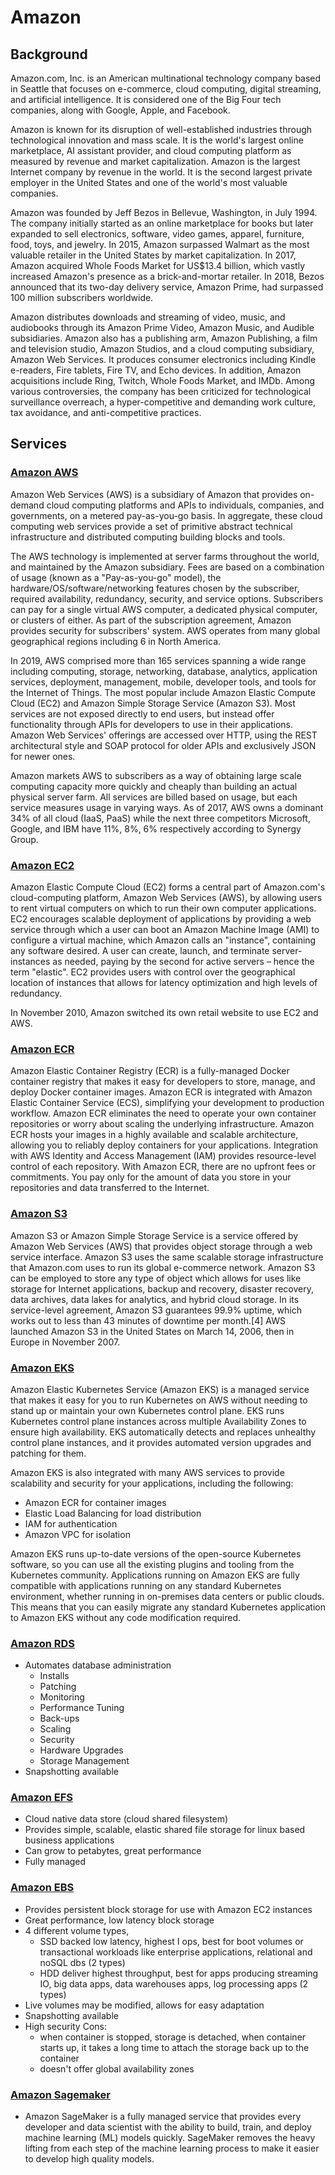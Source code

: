 # Amazon

## Background
Amazon.com, Inc. is an American multinational technology company based in Seattle that focuses on e-commerce, cloud computing, digital streaming, and artificial intelligence. It is considered one of the Big Four tech companies, along with Google, Apple, and Facebook.

Amazon is known for its disruption of well-established industries through technological innovation and mass scale. It is the world's largest online marketplace, AI assistant provider, and cloud computing platform as measured by revenue and market capitalization. Amazon is the largest Internet company by revenue in the world. It is the second largest private employer in the United States and one of the world's most valuable companies.

Amazon was founded by Jeff Bezos in Bellevue, Washington, in July 1994. The company initially started as an online marketplace for books but later expanded to sell electronics, software, video games, apparel, furniture, food, toys, and jewelry. In 2015, Amazon surpassed Walmart as the most valuable retailer in the United States by market capitalization. In 2017, Amazon acquired Whole Foods Market for US$13.4 billion, which vastly increased Amazon's presence as a brick-and-mortar retailer. In 2018, Bezos announced that its two-day delivery service, Amazon Prime, had surpassed 100 million subscribers worldwide.

Amazon distributes downloads and streaming of video, music, and audiobooks through its Amazon Prime Video, Amazon Music, and Audible subsidiaries. Amazon also has a publishing arm, Amazon Publishing, a film and television studio, Amazon Studios, and a cloud computing subsidiary, Amazon Web Services. It produces consumer electronics including Kindle e-readers, Fire tablets, Fire TV, and Echo devices. In addition, Amazon acquisitions include Ring, Twitch, Whole Foods Market, and IMDb. Among various controversies, the company has been criticized for technological surveillance overreach, a hyper-competitive and demanding work culture, tax avoidance, and anti-competitive practices.

## Services

### [Amazon AWS](https://aws.amazon.com/)
Amazon Web Services (AWS) is a subsidiary of Amazon that provides on-demand cloud computing platforms and APIs to individuals, companies, and governments, on a metered pay-as-you-go basis. In aggregate, these cloud computing web services provide a set of primitive abstract technical infrastructure and distributed computing building blocks and tools.

The AWS technology is implemented at server farms throughout the world, and maintained by the Amazon subsidiary. Fees are based on a combination of usage (known as a "Pay-as-you-go" model), the hardware/OS/software/networking features chosen by the subscriber, required availability, redundancy, security, and service options. Subscribers can pay for a single virtual AWS computer, a dedicated physical computer, or clusters of either. As part of the subscription agreement, Amazon provides security for subscribers' system. AWS operates from many global geographical regions including 6 in North America.

In 2019, AWS comprised more than 165 services spanning a wide range including computing, storage, networking, database, analytics, application services, deployment, management, mobile, developer tools, and tools for the Internet of Things. The most popular include Amazon Elastic Compute Cloud (EC2) and Amazon Simple Storage Service (Amazon S3). Most services are not exposed directly to end users, but instead offer functionality through APIs for developers to use in their applications. Amazon Web Services' offerings are accessed over HTTP, using the REST architectural style and SOAP protocol for older APIs and exclusively JSON for newer ones.

Amazon markets AWS to subscribers as a way of obtaining large scale computing capacity more quickly and cheaply than building an actual physical server farm. All services are billed based on usage, but each service measures usage in varying ways. As of 2017, AWS owns a dominant 34% of all cloud (IaaS, PaaS) while the next three competitors Microsoft, Google, and IBM have 11%, 8%, 6% respectively according to Synergy Group.

### [Amazon EC2](https://aws.amazon.com/ec2/)
Amazon Elastic Compute Cloud (EC2) forms a central part of Amazon.com's cloud-computing platform, Amazon Web Services (AWS), by allowing users to rent virtual computers on which to run their own computer applications. EC2 encourages scalable deployment of applications by providing a web service through which a user can boot an Amazon Machine Image (AMI) to configure a virtual machine, which Amazon calls an "instance", containing any software desired. A user can create, launch, and terminate server-instances as needed, paying by the second for active servers – hence the term "elastic". EC2 provides users with control over the geographical location of instances that allows for latency optimization and high levels of redundancy.

In November 2010, Amazon switched its own retail website to use EC2 and AWS.

### [Amazon ECR](https://aws.amazon.com/ecr/)
Amazon Elastic Container Registry (ECR) is a fully-managed Docker container registry that makes it easy for developers to store, manage, and deploy Docker container images. Amazon ECR is integrated with Amazon Elastic Container Service (ECS), simplifying your development to production workflow. Amazon ECR eliminates the need to operate your own container repositories or worry about scaling the underlying infrastructure. Amazon ECR hosts your images in a highly available and scalable architecture, allowing you to reliably deploy containers for your applications. Integration with AWS Identity and Access Management (IAM) provides resource-level control of each repository. With Amazon ECR, there are no upfront fees or commitments. You pay only for the amount of data you store in your repositories and data transferred to the Internet.

### [Amazon S3](https://aws.amazon.com/s3/)
Amazon S3 or Amazon Simple Storage Service is a service offered by Amazon Web Services (AWS) that provides object storage through a web service interface. Amazon S3 uses the same scalable storage infrastructure that Amazon.com uses to run its global e-commerce network. Amazon S3 can be employed to store any type of object which allows for uses like storage for Internet applications, backup and recovery, disaster recovery, data archives, data lakes for analytics, and hybrid cloud storage. In its service-level agreement, Amazon S3 guarantees 99.9% uptime, which works out to less than 43 minutes of downtime per month.[4] AWS launched Amazon S3 in the United States on March 14, 2006, then in Europe in November 2007.

### [Amazon EKS](https://aws.amazon.com/eks/)
Amazon Elastic Kubernetes Service (Amazon EKS) is a managed service that makes it easy for you to run Kubernetes on AWS without needing to stand up or maintain your own Kubernetes control plane. EKS runs Kubernetes control plane instances across multiple Availability Zones to ensure high availability. EKS automatically detects and replaces unhealthy control plane instances, and it provides automated version upgrades and patching for them.

Amazon EKS is also integrated with many AWS services to provide scalability and security for your applications, including the following:
- Amazon ECR for container images
- Elastic Load Balancing for load distribution
- IAM for authentication
- Amazon VPC for isolation

Amazon EKS runs up-to-date versions of the open-source Kubernetes software, so you can use all the existing plugins and tooling from the Kubernetes community. Applications running on Amazon EKS are fully compatible with applications running on any standard Kubernetes environment, whether running in on-premises data centers or public clouds. This means that you can easily migrate any standard Kubernetes application to Amazon EKS without any code modification required.

### [Amazon RDS](https://aws.amazon.com/rds/)
- Automates database administration
    - Installs
    - Patching
    - Monitoring
    - Performance Tuning
    - Back-ups
    - Scaling
    - Security
    - Hardware Upgrades
    - Storage Management
- Snapshotting available

### [Amazon EFS](https://aws.amazon.com/efs/)
- Cloud native data store (cloud shared filesystem)
- Provides simple, scalable, elastic shared file storage for linux based business applications
- Can grow to petabytes, great performance
- Fully managed

### [Amazon EBS](https://aws.amazon.com/ebs/)
- Provides persistent block storage for use with Amazon EC2 instances
- Great performance, low latency block storage
- 4 different volume types,
    - SSD backed low latency, highest I ops, best for boot volumes or transactional workloads like enterprise applications, relational and noSQL dbs (2 types)
    - HDD deliver highest throughput, best for apps producing streaming IO, big data apps, data warehouses apps, log processing apps (2 types)
- Live volumes may be modified, allows for easy adaptation
- Snapshotting available
- High security
Cons:
    - when container is stopped, storage is detached, when container starts up, it takes a long time to attach the storage back up to the container
    - doesn't offer global availability zones

### [Amazon Sagemaker](https://aws.amazon.com/sagemaker/)
- Amazon SageMaker is a fully managed service that provides every developer and data scientist with the ability to build, train, and deploy machine learning (ML) models quickly. SageMaker removes the heavy lifting from each step of the machine learning process to make it easier to develop high quality models.
